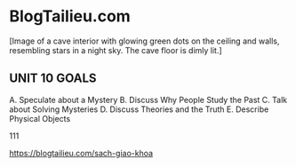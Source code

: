 # BlogTailieu.com

[Image of a cave interior with glowing green dots on the ceiling and walls, resembling stars in a night sky. The cave floor is dimly lit.]

## UNIT 10 GOALS

A. Speculate about a Mystery
B. Discuss Why People Study the Past
C. Talk about Solving Mysteries
D. Discuss Theories and the Truth
E. Describe Physical Objects

111

https://blogtailieu.com/sach-giao-khoa